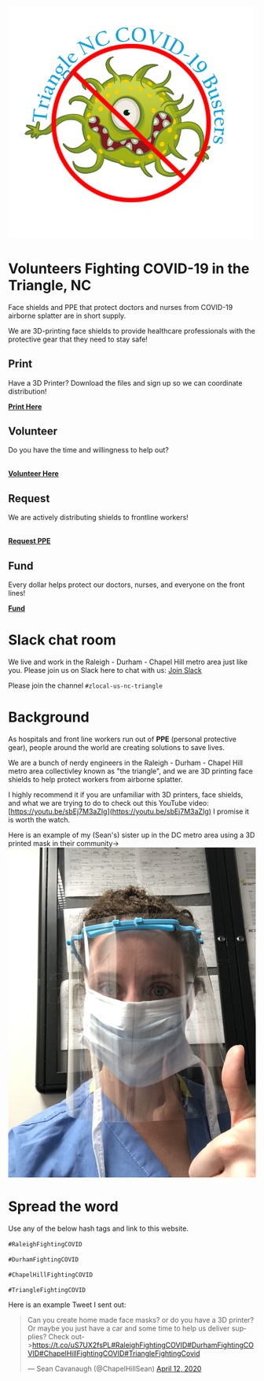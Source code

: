 <div id="logo"><img src="images/covid_logo.png" width="500px"></div>

# Volunteers Fighting COVID-19 in the Triangle, NC

Face shields and PPE that protect doctors and nurses from COVID-19 airborne splatter are in short supply.

We are 3D-printing face shields to provide healthcare professionals with the protective gear that they need to stay safe!

<div id="menu">
<div id="section">
<h2>Print</h2>

Have a 3D Printer? Download the files and sign up so we can coordinate distribution! <br>

<div id="button"><b><a href="docs/print.html">Print Here</a></b></div>
</div>
<div id="section">
<h2>Volunteer</h2>

Do you have the time and willingness to help out? <br><br>

<div id="button"><b><a href="https://forms.gle/CwF7hVyBP1fBB49A9">Volunteer Here</a></b></div>
</div>
<div id="section">
<h2>Request</h2>

We are actively distributing shields to frontline workers! <br><br>

<div id="button"><b><a href="https://forms.gle/ZrBaD8XHApYGEsFa6">Request PPE</a></b></div>
</div>
<div id="section">
<h2>Fund</h2>

Every dollar helps protect our doctors, nurses, and everyone on the front lines! <br>

<div id="button"><b><a href="docs/fund.html">Fund</a></b></div>
</div>
</div>

# Slack chat room

We live and work in the Raleigh - Durham - Chapel Hill metro area just like you.  Please join us on Slack here to chat with us: [Join Slack](https://join.slack.com/t/masksfordocs/shared_invite/zt-dcwc740h-jZtGkDZl8NMGUKzgRXX56g)

Please join the channel `#zlocal-us-nc-triangle`

# Background

As hospitals and front line workers run out of **PPE** (personal protective gear), people around the world are creating solutions to save lives.

We are a bunch of nerdy engineers in the Raleigh - Durham - Chapel Hill metro area collectivley known as "the triangle", and we are 3D printing face shields to help protect workers from airborne splatter.  

I highly recommend it if you are unfamiliar with 3D printers, face shields, and what we are trying to do to check out this YouTube video: [https://youtu.be/sbEj7M3aZIg](https://youtu.be/sbEj7M3aZIg)  I promise it is worth the watch.

Here is an example of my (Sean's) sister up in the DC metro area using a 3D printed mask in their community->
![mask example](images/callan_mask.jpg)

# Spread the word

Use any of the below hash tags and link to this website.

`#RaleighFightingCOVID`

`#DurhamFightingCOVID`

`#ChapelHillFightingCOVID`

`#TriangleFightingCOVID`

Here is an example Tweet I sent out:

<blockquote class="twitter-tweet"><p lang="en" dir="ltr">Can you create home made face masks? or do you have a 3D printer? Or maybe you just have a car and some time to help us deliver supplies? Check out-&gt;<a href="https://t.co/uS7UX2fsPL">https://t.co/uS7UX2fsPL</a><a href="https://twitter.com/hashtag/RaleighFightingCOVID?src=hash&amp;ref_src=twsrc%5Etfw">#RaleighFightingCOVID</a><a href="https://twitter.com/hashtag/DurhamFightingCOVID?src=hash&amp;ref_src=twsrc%5Etfw">#DurhamFightingCOVID</a><a href="https://twitter.com/hashtag/ChapelHillFightingCOVID?src=hash&amp;ref_src=twsrc%5Etfw">#ChapelHillFightingCOVID</a><a href="https://twitter.com/hashtag/TriangleFightingCovid?src=hash&amp;ref_src=twsrc%5Etfw">#TriangleFightingCovid</a></p>&mdash; Sean Cavanaugh (@ChapelHillSean) <a href="https://twitter.com/ChapelHillSean/status/1249478755938185217?ref_src=twsrc%5Etfw">April 12, 2020</a></blockquote> <script async src="https://platform.twitter.com/widgets.js" charset="utf-8"></script>
